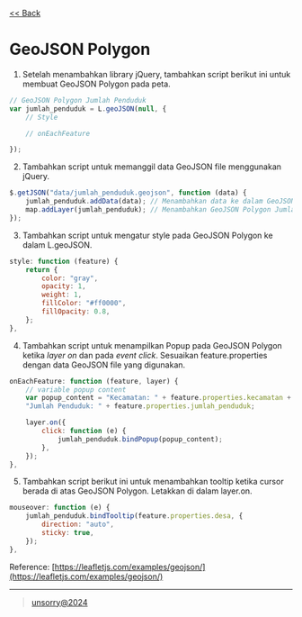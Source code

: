 [<< Back](../README.md)

# GeoJSON Polygon

1. Setelah menambahkan library jQuery, tambahkan script berikut ini untuk membuat GeoJSON Polygon pada peta.

```javascript
// GeoJSON Polygon Jumlah Penduduk
var jumlah_penduduk = L.geoJSON(null, {
	// Style

	// onEachFeature

});
```

2. Tambahkan script untuk memanggil data GeoJSON file menggunakan jQuery.

```javascript
$.getJSON("data/jumlah_penduduk.geojson", function (data) {
	jumlah_penduduk.addData(data); // Menambahkan data ke dalam GeoJSON Polygon Jumlah Penduduk
	map.addLayer(jumlah_penduduk); // Menambahkan GeoJSON Polygon Jumlah Penduduk ke dalam peta
});
```

3. Tambahkan script untuk mengatur style pada GeoJSON Polygon ke dalam L.geoJSON.

```javascript
style: function (feature) {
	return {
		color: "gray",
		opacity: 1,
		weight: 1,
		fillColor: "#ff0000",
		fillOpacity: 0.8,
	};
},
```

4. Tambahkan script untuk menampilkan Popup pada GeoJSON Polygon ketika *layer on* dan pada *event click*. Sesuaikan feature.properties dengan data GeoJSON file yang digunakan.

```javascript
onEachFeature: function (feature, layer) {
	// variable popup content
	var popup_content = "Kecamatan: " + feature.properties.kecamatan + "<br>" +
	"Jumlah Penduduk: " + feature.properties.jumlah_penduduk;

	layer.on({
		click: function (e) {
			jumlah_penduduk.bindPopup(popup_content);
		},
	});
},
```

5. Tambahkan script berikut ini untuk menambahkan tooltip ketika cursor berada di atas GeoJSON Polygon. Letakkan di dalam layer.on.

```javascript
mouseover: function (e) {
	jumlah_penduduk.bindTooltip(feature.properties.desa, {
		direction: "auto",
		sticky: true,
	});
},
```

Reference: [https://leafletjs.com/examples/geojson/](https://leafletjs.com/examples/geojson/)

---

> [unsorry@2024](https://unsorry.net)
